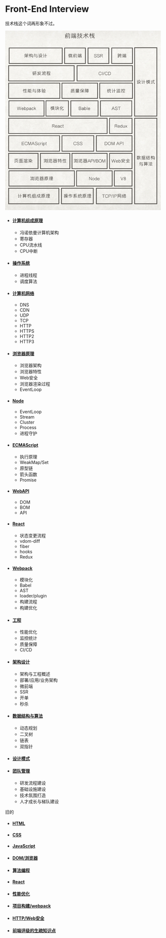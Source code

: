 # Front-End Interview

技术栈这个词再形象不过。

![技术栈](stack.png)

- #### [计算机组成原理](./计算机组成原理)
    - 冯诺依曼计算机架构
    - 寄存器
    - CPU流水线
    - CPU中断
- #### [操作系统](./操作系统)
    - 进程线程
    - 调度算法
- #### [计算机网络](./计算机网络)
    - DNS
    - CDN
    - UDP
    - TCP
    - HTTP
    - HTTPS
    - HTTP2
    - HTTP3
- #### [浏览器原理](./浏览器原理)
    - 浏览器架构
    - 浏览器特性
    - Web安全
    - 浏览器渲染过程
    - EventLoop
- #### [Node](./Node)
    - EventLoop
    - Stream
    - Cluster
    - Process
    - 进程守护
- #### [ECMAScript](./ECMAScript)
    - 执行原理
    - WeakMap/Set
    - 原型链
    - 箭头函数
    - Promise
- #### [WebAPI](./WebAPI)
    - DOM
    - BOM
    - API
- #### [React](./React)
    - 状态变更流程
    - vdom-diff
    - fiber
    - hooks
    - Redux
- #### [Webpack](./Webpack)
    - 模块化
    - Babel
    - AST
    - loader/plugin
    - 构建流程
    - 构建优化
- #### [工程](./工程)
    - 性能优化
    - 监控统计
    - 质量保障
    - CI/CD
- #### [架构设计](./架构设计)
    - 架构与工程概述
    - 部署/应用/业务架构
    - 微前端
    - SSR
    - 开单
    - 秒杀
- #### [数据结构与算法](./数据结构与算法)
    - 动态规划
    - 二叉树
    - 链表
    - 双指针
- #### [设计模式](./设计模式)
- #### [团队管理](./团队管理)
    - 研发流程建设
    - 基础设施建设
    - 技术氛围打造
    - 人才成长与梯队建设

旧的
- #### [HTML](./html)
- #### [CSS](./css)
- #### [JavaScript](./javascript)
- #### [DOM/浏览器](./dom) 
- #### [算法编程](./algorithm)
- #### [React](./react)
- #### [性能优化](./performance)
- #### [项目构建/webpack](./webpack)
- #### [HTTP/Web安全](./http)
- #### [前端评级的生疏知识点](./fe)

